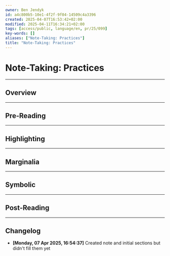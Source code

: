 ```yaml
---
owner: Ben Jendyk
id: a4c800b5-10e1-4f2f-9f04-14509c4a3396
created: 2025-04-07T16:53:42+02:00
modified: 2025-04-11T16:34:21+02:00
tags: [access/public, language/en, pr/25/099]
key-words: []
aliases: ["Note-Taking: Practices"]
title: "Note-Taking: Practices"
---
```


# Note-Taking: Practices

---

## Overview

---

## Pre-Reading

---

## Highlighting

---

## Marginalia

---

## Symbolic

---

## Post-Reading

---

## Changelog

- **[Monday, 07 Apr 2025, 16:54:37]** Created note and initial sections but didn't fill them yet
